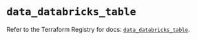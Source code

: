 # `data_databricks_table`

Refer to the Terraform Registry for docs: [`data_databricks_table`](https://registry.terraform.io/providers/databricks/databricks/1.62.0/docs/data-sources/table).
